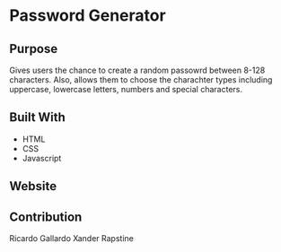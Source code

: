 # Password Generator 

## Purpose
Gives users the chance to create a random passowrd between 8-128 characters.
Also, allows them to choose the charachter types including uppercase, lowercase letters, numbers and special characters.

## Built With
* HTML
* CSS
* Javascript

## Website


## Contribution
Ricardo Gallardo 
Xander Rapstine


